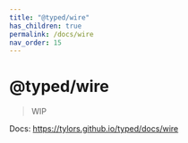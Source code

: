 ```yaml
---
title: "@typed/wire"
has_children: true
permalink: /docs/wire
nav_order: 15
---
```


# @typed/wire

> WIP

Docs: https://tylors.github.io/typed/docs/wire

